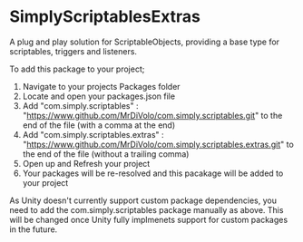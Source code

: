# SimplyScriptablesExtras
A plug and play solution for ScriptableObjects, providing a base type for scriptables, triggers and listeners.

To add this package to your project;

1) Navigate to your projects Packages folder
2) Locate and open your packages.json file
3) Add "com.simply.scriptables" : "https://www.github.com/MrDiVolo/com.simply.scriptables.git" to the end of the file (with a comma at the end)
4) Add "com.simply.scriptables.extras" : "https://www.github.com/MrDiVolo/com.simply.scriptables.extras.git" to the end of the file (without a trailing comma)
5) Open up and Refresh your project
6) Your packages will be re-resolved and this pacakage will be added to your project

As Unity doesn't currently support custom package dependencies, you need to add the com.simply.scriptables package manually as above. This will be changed once Unity fully implmenets support for custom packages in the future.
